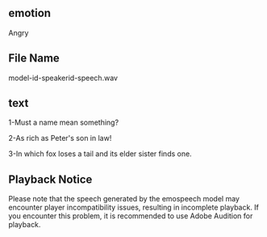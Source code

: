 ## emotion
Angry

## File Name
model-id-speakerid-speech.wav

## text
1-Must a name mean something?

2-As rich as Peter's son in law!

3-In which fox loses a tail and its elder sister finds one.

## Playback Notice
Please note that the speech generated by the emospeech model may encounter player incompatibility issues, resulting in incomplete playback. If you encounter this problem, it is recommended to use Adobe Audition for playback.
